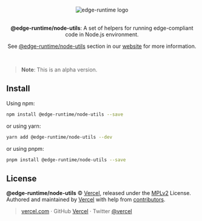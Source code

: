 <div align="center">
  <br>
  <img src="https://edge-runtime.vercel.app/og-image.png" alt="edge-runtime logo">
  <br>
  <br>
  <p align="center"><strong>@edge-runtime/node-utils</strong>: A set of helpers for running edge-compliant code in Node.js environment.</p>
  <p align="center">See <a href="https://edge-runtime.vercel.app/packages/node-utils" target='_blank' rel='noopener noreferrer'>@edge-runtime/node-utils</a> section in our <a href="https://edge-runtime.vercel.app/" target='_blank' rel='noopener noreferrer'>website</a> for more information.</p>
  <br>
</div>

> **Note**: This is an alpha version.

## Install

Using npm:

```sh
npm install @edge-runtime/node-utils --save
```

or using yarn:

```sh
yarn add @edge-runtime/node-utils --dev
```

or using pnpm:

```sh
pnpm install @edge-runtime/node-utils --save
```

## License

**@edge-runtime/node-utils** © [Vercel](https://vercel.com), released under the [MPLv2](https://github.com/vercel/edge-runtime/blob/main/LICENSE.md) License.<br>
Authored and maintained by [Vercel](https://vercel.com) with help from [contributors](https://github.com/vercel/edge-runtime/contributors).

> [vercel.com](https://vercel.com) · GitHub [Vercel](https://github.com/vercel) · Twitter [@vercel](https://twitter.com/vercel)
